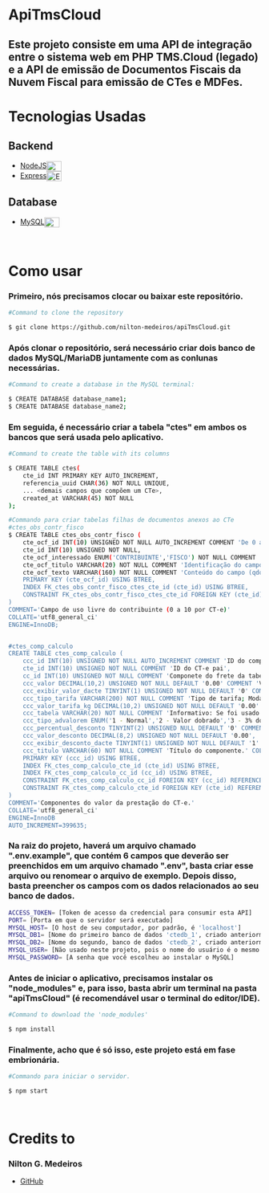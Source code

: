 # ApiTmsCloud

## Este projeto consiste em uma API de integração entre o sistema web em PHP TMS.Cloud (legado) e a API de emissão de Documentos Fiscais da Nuvem Fiscal para emissão de CTes e MDFes.

# Tecnologias Usadas

## Backend


- <a href="https://nodejs.org/en/"> NodeJS</a><img align="center" alt="NodeJS" height="20" width="30" src="https://cdn.jsdelivr.net/gh/devicons/devicon/icons/nodejs/nodejs-original.svg">
- <a href="https://expressjs.com/">Express</a><img align="center" alt="Express" height="20" width="30" src="https://cdn.jsdelivr.net/gh/devicons/devicon/icons/express/express-original.svg">


## Database

- <a href="https://www.mysql.com/">MySQL</a><img align="center" alt="MySQL" height="20" width="30" src="https://cdn.jsdelivr.net/gh/devicons/devicon/icons/mysql/mysql-original.svg">

<br>

# Como usar

### Primeiro, nós precisamos clocar ou baixar este repositório.

```bash
#Command to clone the repository

$ git clone https://github.com/nilton-medeiros/apiTmsCloud.git
```

### Após clonar o repositório, será necessário criar dois banco de dados MySQL/MariaDB juntamente com as conlunas necessárias.

```bash
#Command to create a database in the MySQL terminal:

$ CREATE DATABASE database_name1;
$ CREATE DATABASE database_name2;
```

### Em seguida, é necessário criar a tabela "ctes" em ambos os bancos que será usada pelo aplicativo.


```bash
#Command to create the table with its columns

$ CREATE TABLE ctes(
    cte_id INT PRIMARY KEY AUTO_INCREMENT,
    referencia_uuid CHAR(36) NOT NULL UNIQUE,
    ... <demais campos que compõem um CTe>,
    created_at VARCHAR(45) NOT NULL
);

#Commando para criar tabelas filhas de documentos anexos ao CTe
#ctes_obs_contr_fisco
$ CREATE TABLE ctes_obs_contr_fisco (
	cte_ocf_id INT(10) UNSIGNED NOT NULL AUTO_INCREMENT COMMENT 'De 0 a 10 observações por CT-e limitada pela aplicação ou por trigger',
	cte_id INT(10) UNSIGNED NOT NULL,
	cte_ocf_interessado ENUM('CONTRIBUINTE','FISCO') NOT NULL COMMENT 'Observação do interesse do Contribuinte ou Fisco' COLLATE 'utf8_general_ci',
	cte_ocf_titulo VARCHAR(20) NOT NULL COMMENT 'Identificação do campo' COLLATE 'utf8_general_ci',
	cte_ocf_texto VARCHAR(160) NOT NULL COMMENT 'Conteúdo do campo (qdo cte_ocf_interessado = \'CONTRIBUINTE\', limite 160, qdo \'FISCO\', limite de 60)' COLLATE 'utf8_general_ci',
	PRIMARY KEY (cte_ocf_id) USING BTREE,
	INDEX FK_ctes_obs_contr_fisco_ctes_cte_id (cte_id) USING BTREE,
	CONSTRAINT FK_ctes_obs_contr_fisco_ctes_cte_id FOREIGN KEY (cte_id) REFERENCES ctes (cte_id) ON UPDATE CASCADE ON DELETE CASCADE
)
COMMENT='Campo de uso livre do contribuinte (0 a 10 por CT-e)'
COLLATE='utf8_general_ci'
ENGINE=InnoDB;


#ctes_comp_calculo
CREATE TABLE ctes_comp_calculo (
	ccc_id INT(10) UNSIGNED NOT NULL AUTO_INCREMENT COMMENT 'ID do componente cte da composição do calculo',
	cte_id INT(10) UNSIGNED NOT NULL COMMENT 'ID do CT-e pai',
	cc_id INT(10) UNSIGNED NOT NULL COMMENT 'Componete do frete da tabela de composição de cálculo',
	ccc_valor DECIMAL(10,2) UNSIGNED NOT NULL DEFAULT '0.00' COMMENT 'Valor calculado do componente como fretes, seguro, redespacho ou taxa',
	ccc_exibir_valor_dacte TINYINT(1) UNSIGNED NOT NULL DEFAULT '0' COMMENT 'Exibir ou não na composição do frete na DACTE mesmo quando for zero.',
	ccc_tipo_tarifa VARCHAR(200) NOT NULL COMMENT 'Tipo de tarifa; Modal Aéreo: Geral, Específica ou Mínima; Modal Rodoviário: Normal ou Frete-Peso Mínimo' COLLATE 'utf8_general_ci',
	ccc_valor_tarifa_kg DECIMAL(10,2) UNSIGNED NOT NULL DEFAULT '0.00' COMMENT 'Valor da tarifa por Kg.',
	ccc_tabela VARCHAR(20) NOT NULL COMMENT 'Informativo: Se foi usado a tabela do Tomador ou a de Todos e se foi aplicado desconto' COLLATE 'utf8_general_ci',
	ccc_tipo_advalorem ENUM('1 - Normal','2 - Valor dobrado','3 - 3% do valor da mercadoria') NULL DEFAULT NULL COMMENT 'Tipo do Ad Valorem: 1 - Normal, 2 - Valor dobrado, 3 - 3% do valor da mercadoria' COLLATE 'utf8_general_ci',
	ccc_percentual_desconto TINYINT(2) UNSIGNED NULL DEFAULT '0' COMMENT 'Percentual de desconto sobre o componente do cálculo da composição do frete',
	ccc_valor_desconto DECIMAL(8,2) UNSIGNED NOT NULL DEFAULT '0.00',
	ccc_exibir_desconto_dacte TINYINT(1) UNSIGNED NOT NULL DEFAULT '1' COMMENT 'Exibir ou não no campo observação da DACTE.',
	ccc_titulo VARCHAR(60) NOT NULL COMMENT 'Título do componente.' COLLATE 'utf8_general_ci',
	PRIMARY KEY (ccc_id) USING BTREE,
	INDEX FK_ctes_comp_calculo_cte_id (cte_id) USING BTREE,
	INDEX FK_ctes_comp_calculo_cc_id (cc_id) USING BTREE,
	CONSTRAINT FK_ctes_comp_calculo_cc_id FOREIGN KEY (cc_id) REFERENCES composicao_calculo (cc_id) ON UPDATE CASCADE ON DELETE RESTRICT,
	CONSTRAINT FK_ctes_comp_calculo_cte_id FOREIGN KEY (cte_id) REFERENCES ctes (cte_id) ON UPDATE CASCADE ON DELETE CASCADE
)
COMMENT='Componentes do valor da prestação do CT-e.'
COLLATE='utf8_general_ci'
ENGINE=InnoDB
AUTO_INCREMENT=399635;

```

### Na raiz do projeto, haverá um arquivo chamado ".env.example", que contém 6 campos que deverão ser preenchidos em um arquivo chamado ".env", basta criar esse arquivo ou renomear o arquivo de exemplo. Depois disso, basta preencher os campos com os dados relacionados ao seu banco de dados.

```bash
ACCESS_TOKEN= [Token de acesso da credencial para consumir esta API]
PORT= [Porta em que o servidor será executado]
MYSQL_HOST= [O host de seu computador, por padrão, é 'localhost']
MYSQL_DB1= [Nome do primeiro banco de dados 'ctedb_1', criado anteriormente.]
MYSQL_DB2= [Nome do segundo, banco de dados 'ctedb_2', criado anteriormente.]
MYSQL_USER= [Não usado neste projeto, pois o nome do usuário é o mesmo nome do banco de dados 'MYSQL_DB?[1 ou 2]'
MYSQL_PASSWORD= [A senha que você escolheu ao instalar o MySQL]
```

### Antes de iniciar o aplicativo, precisamos instalar os "node_modules" e, para isso, basta abrir um terminal na pasta "apiTmsCloud" (é recomendável usar o terminal do editor/IDE).

```bash
#Command to download the 'node_modules'

$ npm install
```

### Finalmente, acho que é só isso, este projeto está em fase embrionária.

```bash
#Commando para iniciar o servidor.

$ npm start
```

<br>

# Credits to

### Nilton G. Medeiros

- <a href="https://github.com/nilton-medeiros"> GitHub
